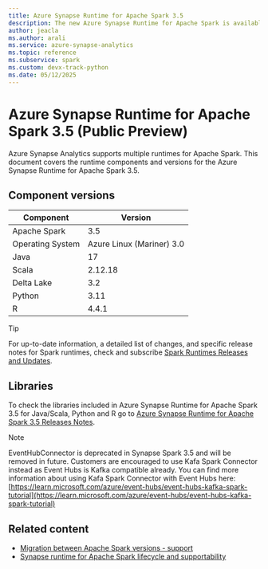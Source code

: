 ```yaml
---
title: Azure Synapse Runtime for Apache Spark 3.5 
description: The new Azure Synapse Runtime for Apache Spark is available for public preview. Try it and use Spark 3.5, Python 3.10, Delta Lake 3.2.
author: jeacla
ms.author: arali
ms.service: azure-synapse-analytics
ms.topic: reference
ms.subservice: spark
ms.custom: devx-track-python
ms.date: 05/12/2025 
---
```


# Azure Synapse Runtime for Apache Spark 3.5 (Public Preview)
Azure Synapse Analytics supports multiple runtimes for Apache Spark. This document covers the runtime components and versions for the Azure Synapse Runtime for Apache Spark 3.5.

## Component versions

|  Component   | Version      |  
| ----- |--------------|
| Apache Spark | 3.5    |
| Operating System | Azure Linux (Mariner) 3.0  |
| Java | 17  |
| Scala | 2.12.18      |
| Delta Lake | 3.2        |
| Python | 3.11     |
| R | 4.4.1    |

> [!TIP]
> For up-to-date information, a detailed list of changes, and specific release notes for Spark runtimes, check and subscribe [Spark Runtimes Releases and Updates](https://github.com/microsoft/synapse-spark-runtime/tree/main/Synapse/spark3.5).
## Libraries

To check the libraries included in Azure Synapse Runtime for Apache Spark 3.5 for Java/Scala, Python and R go to [Azure Synapse Runtime for Apache Spark 3.5 Releases Notes](https://github.com/microsoft/synapse-spark-runtime/tree/main/Synapse/spark3.5).

> [!NOTE]
> EventHubConnector is deprecated in Synapse Spark 3.5 and will be removed in future. Customers are encouraged to use Kafa Spark Connector instead as Event Hubs is Kafka compatible already. You can find more information about using Kafa Spark Connector with Event Hubs here: [https://learn.microsoft.com/azure/event-hubs/event-hubs-kafka-spark-tutorial](https://learn.microsoft.com/azure/event-hubs/event-hubs-kafka-spark-tutorial)

## Related content
- [Migration between Apache Spark versions - support](./apache-spark-version-support.md#migration-between-apache-spark-versions---support)
- [Synapse runtime for Apache Spark lifecycle and supportability](./runtime-for-apache-spark-lifecycle-and-supportability.md)
